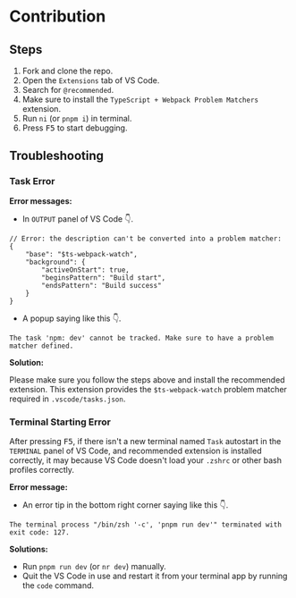 # Contribution

## Steps

1. Fork and clone the repo.
2. Open the `Extensions` tab of VS Code.
3. Search for `@recommended`.
4. Make sure to install the `TypeScript + Webpack Problem Matchers` extension.
5. Run `ni` (or `pnpm i`) in terminal.
6. Press <kbd>F5</kbd> to start debugging.

## Troubleshooting

### Task Error

**Error messages:**

- In `OUTPUT` panel of VS Code 👇.

```jsonc
// Error: the description can't be converted into a problem matcher:
{
    "base": "$ts-webpack-watch",
    "background": {
        "activeOnStart": true,
        "beginsPattern": "Build start",
        "endsPattern": "Build success"
    }
}
```

- A popup saying like this 👇.

```text
The task 'npm: dev' cannot be tracked. Make sure to have a problem matcher defined.
```

**Solution:**

Please make sure you follow the steps above and install the recommended extension. This extension provides the `$ts-webpack-watch` problem matcher required in `.vscode/tasks.json`.

### Terminal Starting Error

After pressing <kbd>F5</kbd>, if there isn't a new terminal named `Task` autostart in the `TERMINAL` panel of VS Code, and recommended extension is installed correctly, it may because VS Code doesn't load your `.zshrc` or other bash profiles correctly.

**Error message:**

- An error tip in the bottom right corner saying like this 👇.

```text
The terminal process "/bin/zsh '-c', 'pnpm run dev'" terminated with exit code: 127.
```

**Solutions:**

- Run `pnpm run dev` (or `nr dev`) manually.
- Quit the VS Code in use and restart it from your terminal app by running the `code` command.
